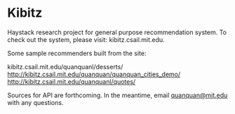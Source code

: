 Kibitz
======

Haystack research project for general purpose recommendation system. To check out the system, please visit: kibitz.csail.mit.edu.

Some sample recommenders built from the site:

kibitz.csail.mit.edu/quanquanl/desserts/
http://kibitz.csail.mit.edu/quanquan/quanquan_cities_demo/
http://kibitz.csail.mit.edu/quanquanl/quotes/

Sources for API are forthcoming. In the meantime, email quanquan@mit.edu with any questions.
